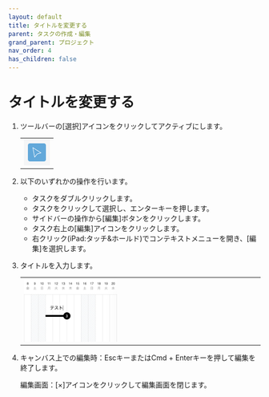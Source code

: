```yaml
---
layout: default
title: タイトルを変更する
parent: タスクの作成・編集
grand_parent: プロジェクト
nav_order: 4
has_children: false
---
```


# タイトルを変更する

1. ツールバーの[選択]アイコンをクリックしてアクティブにします。

   <table><tr><td>
   <img src="../../assets/images/activetool-selection.png" width="52px">
   </td></tr></table>
    
2. 以下のいずれかの操作を行います。
    - タスクをダブルクリックします。
    - タスクをクリックして選択し、エンターキーを押します。
    - サイドバーの操作から[編集]ボタンをクリックします。
    - タスク右上の[編集]アイコンをクリックします。
    - 右クリック(iPad:タッチ&ホールド)でコンテキストメニューを開き、[編集]を選択します。

3. タイトルを入力します。

   <table><tr><td>
   <img src="../../assets/images/projects/task/change-title/1.png" width="40%">
   </td></tr></table>

4. キャンバス上での編集時：EscキーまたはCmd + Enterキーを押して編集を終了します。

   編集画面：[×]アイコンをクリックして編集画面を閉じます。